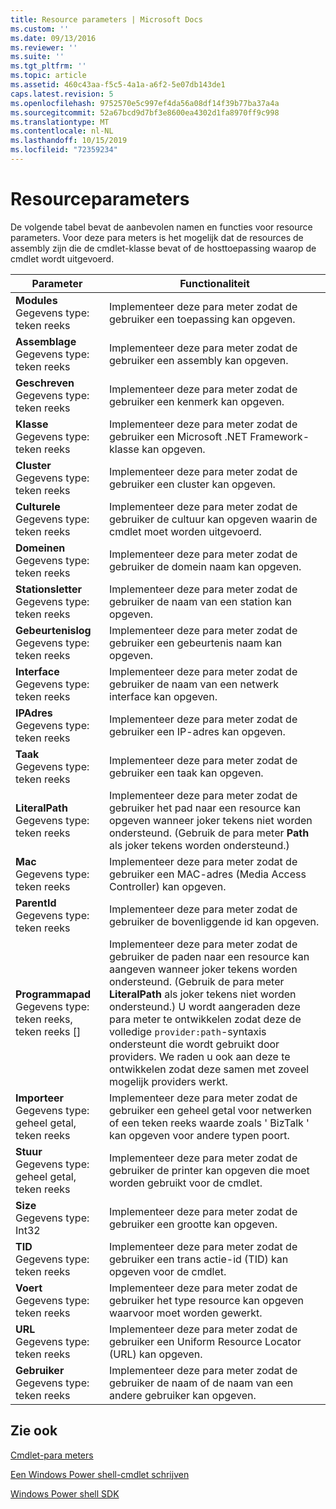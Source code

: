 ```yaml
---
title: Resource parameters | Microsoft Docs
ms.custom: ''
ms.date: 09/13/2016
ms.reviewer: ''
ms.suite: ''
ms.tgt_pltfrm: ''
ms.topic: article
ms.assetid: 460c43aa-f5c5-4a1a-a6f2-5e07db143de1
caps.latest.revision: 5
ms.openlocfilehash: 9752570e5c997ef4da56a08df14f39b77ba37a4a
ms.sourcegitcommit: 52a67bcd9d7bf3e8600ea4302d1fa8970ff9c998
ms.translationtype: MT
ms.contentlocale: nl-NL
ms.lasthandoff: 10/15/2019
ms.locfileid: "72359234"
---
```

# <a name="resource-parameters"></a>Resourceparameters

De volgende tabel bevat de aanbevolen namen en functies voor resource parameters. Voor deze para meters is het mogelijk dat de resources de assembly zijn die de cmdlet-klasse bevat of de hosttoepassing waarop de cmdlet wordt uitgevoerd.

|Parameter|Functionaliteit|
|---|---|
|**Modules**<br>Gegevens type: teken reeks|Implementeer deze para meter zodat de gebruiker een toepassing kan opgeven.|
|**Assemblage**<br>Gegevens type: teken reeks|Implementeer deze para meter zodat de gebruiker een assembly kan opgeven.|
|**Geschreven**<br>Gegevens type: teken reeks|Implementeer deze para meter zodat de gebruiker een kenmerk kan opgeven.|
|**Klasse**<br>Gegevens type: teken reeks|Implementeer deze para meter zodat de gebruiker een Microsoft .NET Framework-klasse kan opgeven.|
|**Cluster**<br>Gegevens type: teken reeks|Implementeer deze para meter zodat de gebruiker een cluster kan opgeven.|
|**Culturele**<br>Gegevens type: teken reeks|Implementeer deze para meter zodat de gebruiker de cultuur kan opgeven waarin de cmdlet moet worden uitgevoerd.|
|**Domeinen**<br>Gegevens type: teken reeks|Implementeer deze para meter zodat de gebruiker de domein naam kan opgeven.|
|**Stationsletter**<br>Gegevens type: teken reeks|Implementeer deze para meter zodat de gebruiker de naam van een station kan opgeven.|
|**Gebeurtenislog**<br>Gegevens type: teken reeks|Implementeer deze para meter zodat de gebruiker een gebeurtenis naam kan opgeven.|
|**Interface**<br>Gegevens type: teken reeks|Implementeer deze para meter zodat de gebruiker de naam van een netwerk interface kan opgeven.|
|**IPAdres**<br>Gegevens type: teken reeks|Implementeer deze para meter zodat de gebruiker een IP-adres kan opgeven.|
|**Taak**<br>Gegevens type: teken reeks|Implementeer deze para meter zodat de gebruiker een taak kan opgeven.|
|**LiteralPath**<br>Gegevens type: teken reeks|Implementeer deze para meter zodat de gebruiker het pad naar een resource kan opgeven wanneer joker tekens niet worden ondersteund. (Gebruik de para meter **Path** als joker tekens worden ondersteund.)|
|**Mac**<br>Gegevens type: teken reeks|Implementeer deze para meter zodat de gebruiker een MAC-adres (Media Access Controller) kan opgeven.|
|**ParentId**<br>Gegevens type: teken reeks|Implementeer deze para meter zodat de gebruiker de bovenliggende id kan opgeven.|
|**Programmapad**<br>Gegevens type: teken reeks, teken reeks []|Implementeer deze para meter zodat de gebruiker de paden naar een resource kan aangeven wanneer joker tekens worden ondersteund. (Gebruik de para meter **LiteralPath** als joker tekens niet worden ondersteund.) U wordt aangeraden deze para meter te ontwikkelen zodat deze de volledige `provider:path`-syntaxis ondersteunt die wordt gebruikt door providers. We raden u ook aan deze te ontwikkelen zodat deze samen met zoveel mogelijk providers werkt.|
|**Importeer**<br>Gegevens type: geheel getal, teken reeks|Implementeer deze para meter zodat de gebruiker een geheel getal voor netwerken of een teken reeks waarde zoals ' BizTalk ' kan opgeven voor andere typen poort.|
|**Stuur**<br>Gegevens type: geheel getal, teken reeks|Implementeer deze para meter zodat de gebruiker de printer kan opgeven die moet worden gebruikt voor de cmdlet.|
|**Size**<br>Gegevens type: Int32|Implementeer deze para meter zodat de gebruiker een grootte kan opgeven.|
|**TID**<br>Gegevens type: teken reeks|Implementeer deze para meter zodat de gebruiker een trans actie-id (TID) kan opgeven voor de cmdlet.|
|**Voert**<br>Gegevens type: teken reeks|Implementeer deze para meter zodat de gebruiker het type resource kan opgeven waarvoor moet worden gewerkt.|
|**URL**<br>Gegevens type: teken reeks|Implementeer deze para meter zodat de gebruiker een Uniform Resource Locator (URL) kan opgeven.|
|**Gebruiker**<br>Gegevens type: teken reeks|Implementeer deze para meter zodat de gebruiker de naam of de naam van een andere gebruiker kan opgeven.|

## <a name="see-also"></a>Zie ook

[Cmdlet-para meters](./cmdlet-parameters.md)

[Een Windows Power shell-cmdlet schrijven](./writing-a-windows-powershell-cmdlet.md)

[Windows Power shell SDK](../windows-powershell-reference.md)
